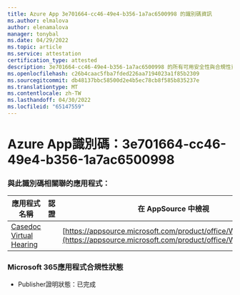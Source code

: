 ```yaml
---
title: Azure App 3e701664-cc46-49e4-b356-1a7ac6500998 的識別碼資訊
ms.author: elmalova
author: elenamalova
manager: tonybal
ms.date: 04/29/2022
ms.topic: article
ms.service: attestation
certification_type: attested
description: 3e701664-cc46-49e4-b356-1a7ac6500998 的所有可用安全性與合規性資訊。
ms.openlocfilehash: c26b4caac5fba7fded226aa7194023a1f85b2309
ms.sourcegitcommit: db48137bbc58500d2e4b5ec78cb8f585b835237e
ms.translationtype: MT
ms.contentlocale: zh-TW
ms.lasthandoff: 04/30/2022
ms.locfileid: "65147559"
---
```

# <a name="azure-app-id-3e701664-cc46-49e4-b356-1a7ac6500998"></a>Azure App識別碼：3e701664-cc46-49e4-b356-1a7ac6500998


### <a name="apps-associated-with-this-id"></a>與此識別碼相關聯的應用程式：
| **應用程式名稱** | **認證** | **在 AppSource 中檢視** |
|--------------|---------------|-----------------------|
| [Casedoc Virtual Hearing](../forward/WA200003164.md) |  | [https://appsource.microsoft.com/product/office/WA200003164](https://appsource.microsoft.com/product/office/WA200003164) |

### <a name="microsoft-365-app-compliance-status"></a>Microsoft 365應用程式合規性狀態
- Publisher證明狀態：已完成
